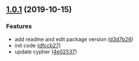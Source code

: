 <a name="1.0.1"></a>
## [1.0.1](https://github.com/koyoshiro/unicorn-core/compare/dfccb27...v1.0.1) (2019-10-15)


### Features

* add readme and edit package version ([d3d7b26](https://github.com/koyoshiro/unicorn-core/commit/d3d7b26))
* init code ([dfccb27](https://github.com/koyoshiro/unicorn-core/commit/dfccb27))
* update cypher ([4e02537](https://github.com/koyoshiro/unicorn-core/commit/4e02537))



